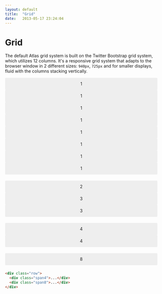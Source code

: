 ```yaml
---
layout: default
title:  "Grid"
date:   2013-05-17 23:24:04
---
```


<style type="text/css">

.show-grid {
	margin-top: 10px;
	margin-bottom: 20px;
}

.show-grid [class*="span"] {
	background-color: #eee;
	text-align: center;
	-webkit-border-radius: 3px;
	-moz-border-radius: 3px;
	border-radius: 3px;
	min-height: 40px;
	line-height: 40px;
}
</style>

Grid
====

The default Atlas grid system is built on the Twitter Bootstrap grid system, which utilizes 12 columns. It's a responsive grid system that adapts to the browser window in 2 different sizes: `940px`, `725px` and for smaller displays, fluid with the columns stacking vertically.

<div class="docs-grid">
  <div class="row show-grid">
    <div class="span1">1</div>
    <div class="span1">1</div>
    <div class="span1">1</div>
    <div class="span1">1</div>
    <div class="span1">1</div>
    <div class="span1">1</div>
    <div class="span1">1</div>
    <div class="span1">1</div>
  </div>
  <div class="row show-grid">
    <div class="span2">2</div>
    <div class="span3">3</div>
    <div class="span3">3</div>
  </div>
  <div class="row show-grid">
    <div class="span4">4</div>
    <div class="span4">4</div>
  </div>
  <div class="row show-grid">
    <div class="span8">8</div>
  </div>
</div>

~~~html
<div class="row">
  <div class="span4">...</div>
  <div class="span8">...</div>
</div>
~~~
